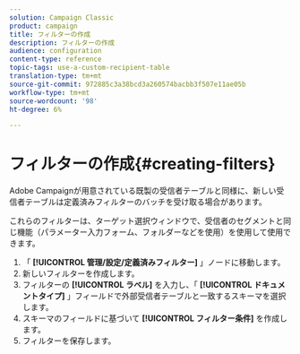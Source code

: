 ```yaml
---
solution: Campaign Classic
product: campaign
title: フィルターの作成
description: フィルターの作成
audience: configuration
content-type: reference
topic-tags: use-a-custom-recipient-table
translation-type: tm+mt
source-git-commit: 972885c3a38bcd3a260574bacbb3f507e11ae05b
workflow-type: tm+mt
source-wordcount: '98'
ht-degree: 6%

---
```



# フィルターの作成{#creating-filters}

Adobe Campaignが用意されている既製の受信者テーブルと同様に、新しい受信者テーブルは定義済みフィルターのバッチを受け取る場合があります。

これらのフィルターは、ターゲット選択ウィンドウで、受信者のセグメントと同じ機能（パラメーター入力フォーム、フォルダーなどを使用）を使用して使用できます。

1. 「 **[!UICONTROL 管理/設定/定義済みフィルター]** 」ノードに移動します。
1. 新しいフィルターを作成します。
1. フィルターの **[!UICONTROL ラベル]** を入力し、「 **[!UICONTROL ドキュメントタイプ]** 」フィールドで外部受信者テーブルと一致するスキーマを選択します。
1. スキーマのフィールドに基づいて **[!UICONTROL フィルター条件]** を作成します。
1. フィルターを保存します。

